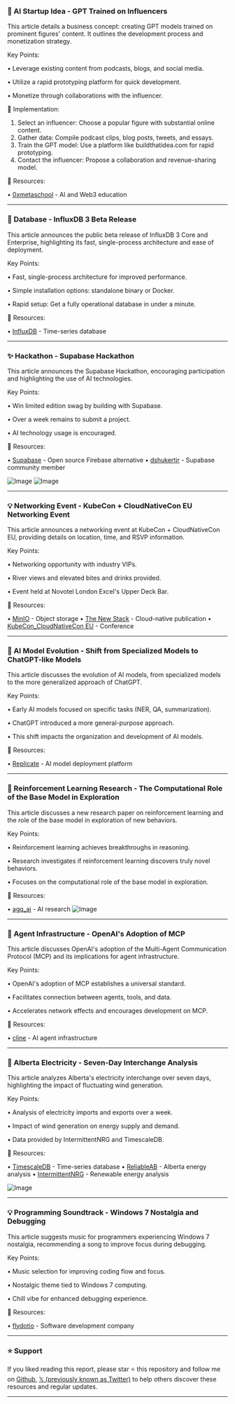 ### 🤖 AI Startup Idea - GPT Trained on Influencers

This article details a business concept: creating GPT models trained on prominent figures' content.  It outlines the development process and monetization strategy.


Key Points:

• Leverage existing content from podcasts, blogs, and social media.

• Utilize a rapid prototyping platform for quick development.

• Monetize through collaborations with the influencer.


🚀 Implementation:

1. Select an influencer: Choose a popular figure with substantial online content.
2. Gather data: Compile podcast clips, blog posts, tweets, and essays.
3. Train the GPT model: Use a platform like buildthatidea.com for rapid prototyping.
4. Contact the influencer:  Propose a collaboration and revenue-sharing model.


🔗 Resources:

• [0xmetaschool](https://x.com/0xmetaschool) - AI and Web3 education


---

### 🚀 Database - InfluxDB 3 Beta Release

This article announces the public beta release of InfluxDB 3 Core and Enterprise, highlighting its fast, single-process architecture and ease of deployment.


Key Points:

• Fast, single-process architecture for improved performance.

• Simple installation options: standalone binary or Docker.

• Rapid setup: Get a fully operational database in under a minute.


🔗 Resources:

• [InfluxDB](https://x.com/InfluxDB) - Time-series database


---

### ✨ Hackathon - Supabase Hackathon

This article announces the Supabase Hackathon, encouraging participation and highlighting the use of AI technologies.


Key Points:

•  Win limited edition swag by building with Supabase.

• Over a week remains to submit a project.

• AI technology usage is encouraged.


🔗 Resources:

• [Supabase](https://x.com/supabase) - Open source Firebase alternative
• [dshukertjr](https://x.com/dshukertjr) - Supabase community member

![Image](https://pbs.twimg.com/media/GnSpbIobgAAZJyt?format=jpg&name=small)
![Image](https://pbs.twimg.com/media/GnIOh-6b0AAdu0Q?format=png&name=240x240)


---

### 💡 Networking Event - KubeCon + CloudNativeCon EU Networking Event

This article announces a networking event at KubeCon + CloudNativeCon EU, providing details on location, time, and RSVP information.


Key Points:

• Networking opportunity with industry VIPs.

•  River views and elevated bites and drinks provided.

• Event held at Novotel London Excel's Upper Deck Bar.


🔗 Resources:

• [MinIO](https://x.com/Minio) - Object storage
• [The New Stack](https://x.com/thenewstack) - Cloud-native publication
• [KubeCon_CloudNativeCon EU](https://x.com/KubeCon_) - Conference


---

### 🤖 AI Model Evolution - Shift from Specialized Models to ChatGPT-like Models

This article discusses the evolution of AI models, from specialized models to the more generalized approach of ChatGPT.


Key Points:

•  Early AI models focused on specific tasks (NER, QA, summarization).

• ChatGPT introduced a more general-purpose approach.

• This shift impacts the organization and development of AI models.


🔗 Resources:

• [Replicate](https://x.com/replicate) - AI model deployment platform


---

### 🤖 Reinforcement Learning Research - The Computational Role of the Base Model in Exploration

This article discusses a new research paper on reinforcement learning and the role of the base model in exploration of new behaviors.


Key Points:

• Reinforcement learning achieves breakthroughs in reasoning.

• Research investigates if reinforcement learning discovers truly novel behaviors.

• Focuses on the computational role of the base model in exploration.



🔗 Resources:

• [agq_ai](https://x.com/agq_ai) -  AI research
![Image](https://pbs.twimg.com/media/GnJXcHeXkAA99Bn?format=png&name=small)


---

### 🚀 Agent Infrastructure - OpenAI's Adoption of MCP

This article discusses OpenAI's adoption of the Multi-Agent Communication Protocol (MCP) and its implications for agent infrastructure.


Key Points:

• OpenAI's adoption of MCP establishes a universal standard.

•  Facilitates connection between agents, tools, and data.

• Accelerates network effects and encourages development on MCP.


🔗 Resources:

• [cline](https://x.com/cline) -  AI agent infrastructure


---

### 🤖 Alberta Electricity - Seven-Day Interchange Analysis

This article analyzes Alberta's electricity interchange over seven days, highlighting the impact of fluctuating wind generation.


Key Points:

•  Analysis of electricity imports and exports over a week.

•  Impact of wind generation on energy supply and demand.

• Data provided by IntermittentNRG and TimescaleDB.


🔗 Resources:

• [TimescaleDB](https://x.com/TimescaleDB) - Time-series database
• [ReliableAB](https://x.com/ReliableAB) - Alberta energy analysis
• [IntermittentNRG](https://x.com/IntermittentNRG) - Renewable energy analysis

![Image](https://pbs.twimg.com/media/GnKHUrRa0AEoDVI?format=jpg&name=small)


---

### 💡 Programming Soundtrack - Windows 7 Nostalgia and Debugging

This article suggests music for programmers experiencing Windows 7 nostalgia, recommending a song to improve focus during debugging.


Key Points:

•  Music selection for improving coding flow and focus.

•  Nostalgic theme tied to Windows 7 computing.

•  Chill vibe for enhanced debugging experience.


🔗 Resources:

• [flydotio](https://x.com/flydotio) -  Software development company


---

### ⭐️ Support

If you liked reading this report, please star ⭐️ this repository and follow me on [Github](https://github.com/Drix10), [𝕏 (previously known as Twitter)](https://x.com/DRIX_10_) to help others discover these resources and regular updates.

---